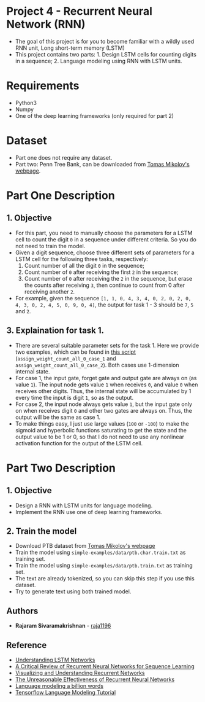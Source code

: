 # Project 4 - Recurrent Neural Network (RNN)

- The goal of this project is for you to become familiar with a wildly used RNN unit, Long short-term memory (LSTM)
- This project contains two parts: 1. Design LSTM cells for counting digits in a sequence; 2. Language modeling using RNN with LSTM units.

# Requirements
- Python3
- Numpy
- One of the deep learning frameworks (only required for part 2)

# Dataset
- Part one does not require any dataset.
- Part two: Penn Tree Bank, can be downloaded from [Tomas Mikolov's webpage](http://www.fit.vutbr.cz/~imikolov/rnnlm/simple-examples.tgz).

# Part One Description 
## 1. Objective
- For this part, you need to manually choose the parameters for a LSTM cell to count the digit `0` in a sequence under different criteria. So you do not need to train the model.
- Given a digit sequence, choose three different sets of parameters for a LSTM cell for the following three tasks, respectively:
  1. Count number of all the digit `0` in the sequence;
  2. Count number of `0` after receiving the first `2` in the sequence;
  3. Count number of `0` after receiving the `2` in the sequence, but erase the counts after receiving `3`, then continue to count from 0 after receiving another `2`.
- For example, given the sequence `[1, 1, 0, 4, 3, 4, 0, 2, 0, 2, 0, 4, 3, 0, 2, 4, 5, 0, 9, 0, 4]`, the output for task 1 - 3 should be `7`, `5` and `2`.


## 3. Explaination for task 1.
- There are several suitable parameter sets for the task 1. Here we provide two examples, which can be found in [this script](part1/src/assign.py) (`assign_weight_count_all_0_case_1` and `assign_weight_count_all_0_case_2`). Both cases use 1-dimension internal state. 
- For case 1, the input gate, forget gate and output gate are always on (as value `1`). The input node gets value `1` when receives `0`, and value `0` when receives other digits. Thus, the internal state will be accumulated by 1 every time the input is digit `1`, so as the output.
- For case 2, the input node always gets value `1`, but the input gate only on when receives digit `0` and other two gates are always on. Thus, the output will be the same as case 1.
- To make things easy, I just use large values (`100` or `-100`) to make the sigmoid and hyperbolic functions saturating to get the state and the output value to be 1 or 0, so that I do not need to use any nonlinear activation function for the output of the LSTM cell.

# Part Two Description 
## 1. Objective
- Design a RNN with LSTM units for language modeling.
- Implement the RNN use one of deep learning frameworks.

## 2. Train the model
- Download PTB dataset from [Tomas Mikolov's webpage](http://www.fit.vutbr.cz/~imikolov/rnnlm/simple-examples.tgz)
- Train the model using `simple-examples/data/ptb.char.train.txt` as training set. 
- Train the model using `simple-examples/data/ptb.train.txt` as training set.
- The text are already tokenized, so you can skip this step if you use this dataset.
- Try to generate text using both trained model.

## Authors

* **Rajaram Sivaramakrishnan** - [raja1196](https://github.com/raja1196)


## Reference
- [Understanding LSTM Networks](http://colah.github.io/posts/2015-08-Understanding-LSTMs/)
- [A Critical Review of Recurrent Neural Networks for Sequence Learning](https://arxiv.org/abs/1506.00019)
- [Visualizing and Understanding Recurrent Networks](https://arxiv.org/abs/1506.02078)
- [The Unreasonable Effectiveness of Recurrent Neural Networks](http://karpathy.github.io/2015/05/21/rnn-effectiveness/)
- [Language modeling a billion words](http://torch.ch/blog/2016/07/25/nce.html)
- [Tensorflow Language Modeling Tutorial](https://www.tensorflow.org/tutorials/sequences/recurrent)

